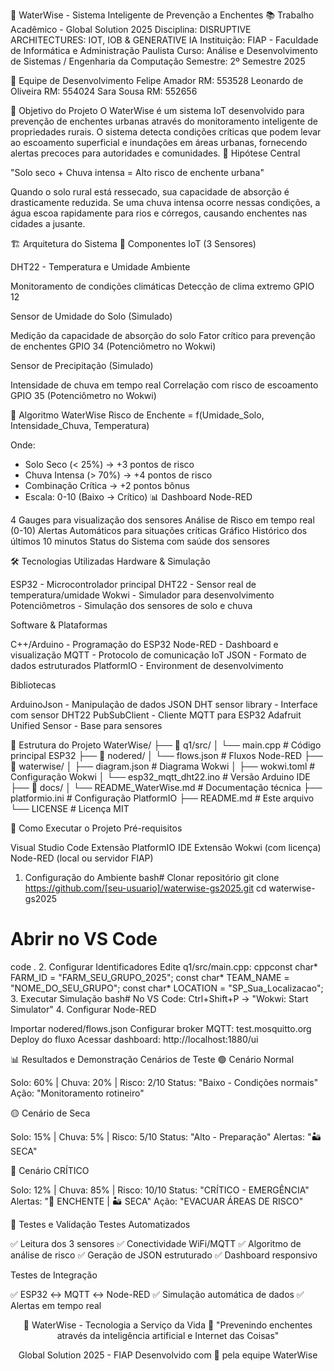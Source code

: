 🌊 WaterWise - Sistema Inteligente de Prevenção a Enchentes
📚 Trabalho Acadêmico - Global Solution 2025
Disciplina: DISRUPTIVE ARCHITECTURES: IOT, IOB & GENERATIVE IA
Instituição: FIAP - Faculdade de Informática e Administração Paulista
Curso: Análise e Desenvolvimento de Sistemas / Engenharia da Computação
Semestre: 2º Semestre 2025

👥 Equipe de Desenvolvimento
Felipe Amador RM: 553528
Leonardo de Oliveira RM: 554024
Sara Sousa RM: 552656


🎯 Objetivo do Projeto
O WaterWise é um sistema IoT desenvolvido para prevenção de enchentes urbanas através do monitoramento inteligente de propriedades rurais. O sistema detecta condições críticas que podem levar ao escoamento superficial e inundações em áreas urbanas, fornecendo alertas precoces para autoridades e comunidades.
🔬 Hipótese Central

"Solo seco + Chuva intensa = Alto risco de enchente urbana"

Quando o solo rural está ressecado, sua capacidade de absorção é drasticamente reduzida. Se uma chuva intensa ocorre nessas condições, a água escoa rapidamente para rios e córregos, causando enchentes nas cidades a jusante.

🏗️ Arquitetura do Sistema
📡 Componentes IoT (3 Sensores)

DHT22 - Temperatura e Umidade Ambiente

Monitoramento de condições climáticas
Detecção de clima extremo
GPIO 12


Sensor de Umidade do Solo (Simulado)

Medição da capacidade de absorção do solo
Fator crítico para prevenção de enchentes
GPIO 34 (Potenciômetro no Wokwi)


Sensor de Precipitação (Simulado)

Intensidade de chuva em tempo real
Correlação com risco de escoamento
GPIO 35 (Potenciômetro no Wokwi)



🧮 Algoritmo WaterWise
Risco de Enchente = f(Umidade_Solo, Intensidade_Chuva, Temperatura)

Onde:
- Solo Seco (< 25%) → +3 pontos de risco
- Chuva Intensa (> 70%) → +4 pontos de risco  
- Combinação Crítica → +2 pontos bônus
- Escala: 0-10 (Baixo → Crítico)
📊 Dashboard Node-RED

4 Gauges para visualização dos sensores
Análise de Risco em tempo real (0-10)
Alertas Automáticos para situações críticas
Gráfico Histórico dos últimos 10 minutos
Status do Sistema com saúde dos sensores


🛠️ Tecnologias Utilizadas
Hardware & Simulação

ESP32 - Microcontrolador principal
DHT22 - Sensor real de temperatura/umidade
Wokwi - Simulador para desenvolvimento
Potenciômetros - Simulação dos sensores de solo e chuva

Software & Plataformas

C++/Arduino - Programação do ESP32
Node-RED - Dashboard e visualização
MQTT - Protocolo de comunicação IoT
JSON - Formato de dados estruturados
PlatformIO - Environment de desenvolvimento

Bibliotecas

ArduinoJson - Manipulação de dados JSON
DHT sensor library - Interface com sensor DHT22
PubSubClient - Cliente MQTT para ESP32
Adafruit Unified Sensor - Base para sensores


📁 Estrutura do Projeto
WaterWise/
├── 📂 q1/src/
│   └── main.cpp                 # Código principal ESP32
├── 📂 nodered/
│   └── flows.json              # Fluxos Node-RED
├── 📂 waterwise/
│   ├── diagram.json            # Diagrama Wokwi
│   ├── wokwi.toml             # Configuração Wokwi
│   └── esp32_mqtt_dht22.ino   # Versão Arduino IDE
├── 📂 docs/
│   └── README_WaterWise.md    # Documentação técnica
├── platformio.ini              # Configuração PlatformIO
├── README.md                   # Este arquivo
└── LICENSE                     # Licença MIT

🚀 Como Executar o Projeto
Pré-requisitos

Visual Studio Code
Extensão PlatformIO IDE
Extensão Wokwi (com licença)
Node-RED (local ou servidor FIAP)

1. Configuração do Ambiente
bash# Clonar repositório
git clone https://github.com/[seu-usuario]/waterwise-gs2025.git
cd waterwise-gs2025

# Abrir no VS Code
code .
2. Configurar Identificadores
Edite q1/src/main.cpp:
cppconst char* FARM_ID = "FARM_SEU_GRUPO_2025";
const char* TEAM_NAME = "NOME_DO_SEU_GRUPO";
const char* LOCATION = "SP_Sua_Localizacao";
3. Executar Simulação
bash# No VS Code:
Ctrl+Shift+P → "Wokwi: Start Simulator"
4. Configurar Node-RED

Importar nodered/flows.json
Configurar broker MQTT: test.mosquitto.org
Deploy do fluxo
Acessar dashboard: http://localhost:1880/ui


📊 Resultados e Demonstração
Cenários de Teste
🟢 Cenário Normal

Solo: 60% | Chuva: 20% | Risco: 2/10
Status: "Baixo - Condições normais"
Ação: "Monitoramento rotineiro"

🟡 Cenário de Seca

Solo: 15% | Chuva: 5% | Risco: 5/10
Status: "Alto - Preparação"
Alertas: "🏜️ SECA"

🔴 Cenário CRÍTICO

Solo: 12% | Chuva: 85% | Risco: 10/10
Status: "CRÍTICO - EMERGÊNCIA"
Alertas: "🌊 ENCHENTE | 🏜️ SECA"
Ação: "EVACUAR ÁREAS DE RISCO"

🧪 Testes e Validação
Testes Automatizados

✅ Leitura dos 3 sensores
✅ Conectividade WiFi/MQTT
✅ Algoritmo de análise de risco
✅ Geração de JSON estruturado
✅ Dashboard responsivo

Testes de Integração

✅ ESP32 ↔ MQTT ↔ Node-RED
✅ Simulação automática de dados
✅ Alertas em tempo real


<div align="center">
🌊 WaterWise - Tecnologia a Serviço da Vida 🌊
"Prevenindo enchentes através da inteligência artificial e Internet das Coisas"

Global Solution 2025 - FIAP
Desenvolvido com 💙 pela equipe WaterWise
</div>
